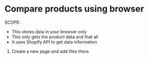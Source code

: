 # Compare products using browser

SCOPE: 
- This stores data in your browser only 
- This only gets the product data and that all
- It uses Shopify API to get data information 




1. Create a new page and add files there
